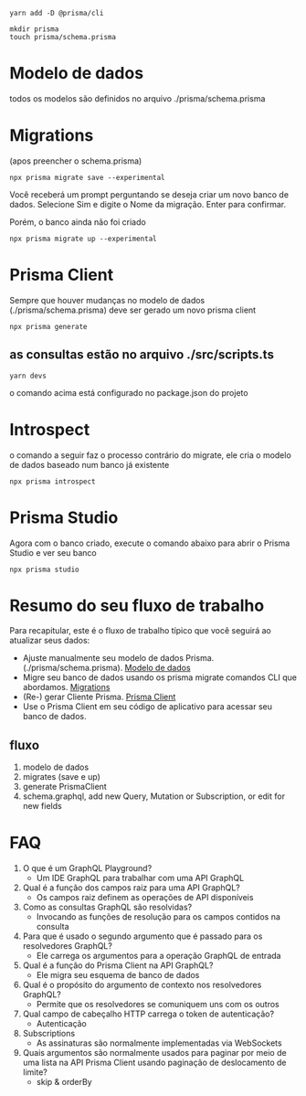 ```
yarn add -D @prisma/cli
```

```
mkdir prisma
touch prisma/schema.prisma
```

# Modelo de dados
todos os modelos são definidos no arquivo ./prisma/schema.prisma

# Migrations
(apos preencher o schema.prisma) 
```
npx prisma migrate save --experimental
```
Você receberá um prompt perguntando se deseja criar um novo banco de dados. 
Selecione Sim e digite o Nome da migração. 
Enter para confirmar.


Porém, o banco ainda não foi criado
```
npx prisma migrate up --experimental
```

# Prisma Client
Sempre que houver mudanças no modelo de dados (./prisma/schema.prisma) deve ser gerado um novo prisma client
```
npx prisma generate
```

## as consultas estão no arquivo ./src/scripts.ts
```
yarn devs
```
o comando acima está configurado no package.json do projeto


# Introspect
o comando a seguir faz o processo contrário do migrate, ele cria o modelo de dados baseado num banco já existente
```
npx prisma introspect
```

# Prisma Studio
Agora com o banco criado, execute o comando abaixo para abrir o Prisma Studio e ver seu banco
```
npx prisma studio
```

# Resumo do seu fluxo de trabalho
Para recapitular, este é o fluxo de trabalho típico que você seguirá ao atualizar seus dados:

- Ajuste manualmente seu modelo de dados Prisma. (./prisma/schema.prisma). [Modelo de dados](#modelo-de-dados)
- Migre seu banco de dados usando os prisma migrate comandos CLI que abordamos. [Migrations](#migrations)
- (Re-) gerar Cliente Prisma. [Prisma Client](#prisma-client)
- Use o Prisma Client em seu código de aplicativo para acessar seu banco de dados.

## fluxo
1. modelo de dados
2. migrates (save e up)
3. generate PrismaClient
4. schema.graphql, add new Query, Mutation or Subscription, or edit for new fields

# FAQ
1. O que é um GraphQL Playground?
   - Um IDE GraphQL para trabalhar com uma API GraphQL
2. Qual é a função dos campos raiz para uma API GraphQL?
   - Os campos raiz definem as operações de API disponíveis
3. Como as consultas GraphQL são resolvidas?
   - Invocando as funções de resolução para os campos contidos na consulta
4. Para que é usado o segundo argumento que é passado para os resolvedores GraphQL?
   - Ele carrega os argumentos para a operação GraphQL de entrada
5. Qual é a função do Prisma Client na API GraphQL?
   - Ele migra seu esquema de banco de dados
6. Qual é o propósito do argumento de contexto nos resolvedores GraphQL?
   - Permite que os resolvedores se comuniquem uns com os outros
7. Qual campo de cabeçalho HTTP carrega o token de autenticação?
   - Autenticação
8. Subscriptions
   - As assinaturas são normalmente implementadas via WebSockets
9. Quais argumentos são normalmente usados ​​para paginar por meio de uma lista na API Prisma Client usando paginação de deslocamento de limite?
   - skip & orderBy
  